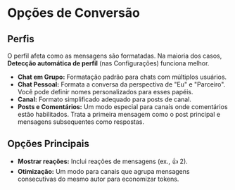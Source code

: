 # Opções de Conversão

## Perfis

O perfil afeta como as mensagens são formatadas. Na maioria dos casos, **Detecção automática de perfil** (nas Configurações) funciona melhor.

- **Chat em Grupo:** Formatação padrão para chats com múltiplos usuários.
- **Chat Pessoal:** Formata a conversa da perspectiva de "Eu" e "Parceiro". Você pode definir nomes personalizados para esses papéis.
- **Canal:** Formato simplificado adequado para posts de canal.
- **Posts e Comentários:** Um modo especial para canais onde comentários estão habilitados. Trata a primeira mensagem como o post principal e mensagens subsequentes como respostas.

## Opções Principais

- **Mostrar reações:** Inclui reações de mensagens (ex., 👍 2).
- **Otimização:** Um modo para canais que agrupa mensagens consecutivas do mesmo autor para economizar tokens.
